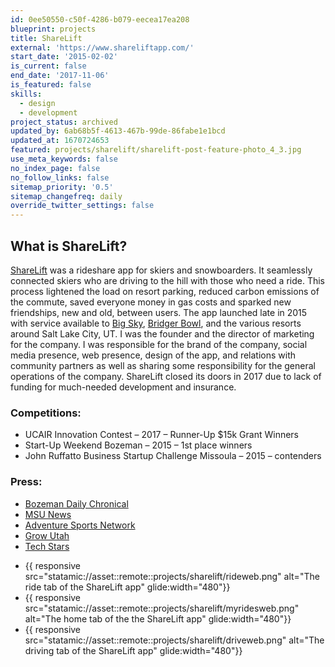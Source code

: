 ```yaml
---
id: 0ee50550-c50f-4286-b079-eecea17ea208
blueprint: projects
title: ShareLift
external: 'https://www.shareliftapp.com/'
start_date: '2015-02-02'
is_current: false
end_date: '2017-11-06'
is_featured: false
skills:
  - design
  - development
project_status: archived
updated_by: 6ab68b5f-4613-467b-99de-86fabe1e1bcd
updated_at: 1670724653
featured: projects/sharelift/sharelift-post-feature-photo_4_3.jpg
use_meta_keywords: false
no_index_page: false
no_follow_links: false
sitemap_priority: '0.5'
sitemap_changefreq: daily
override_twitter_settings: false
---
```

## What is ShareLift?
[ShareLift](https://www.shareliftapp.com/) was a rideshare app for skiers and snowboarders. It seamlessly connected skiers who are driving to the hill with those who need a ride. This process lightened the load on resort parking, reduced carbon emissions of the commute, saved everyone money in gas costs and sparked new friendships, new and old, between users. The app launched late in 2015 with service available to [Big Sky](https://bigskyresort.com/), [Bridger Bowl](https://bridgerbowl.com/), and the various resorts around Salt Lake City, UT. I was the founder and the director of marketing for the company. I was responsible for the brand of the company, social media presence, web presence, design of the app, and relations with community partners as well as sharing some responsibility for the general operations of the company. ShareLift closed its doors in 2017 due to lack of funding for much-needed development and insurance.

### Competitions:
- UCAIR Innovation Contest – 2017 – Runner-Up $15k Grant Winners
- Start-Up Weekend Bozeman – 2015 – 1st place winners
- John Ruffatto Business Startup Challenge Missoula – 2015 – contenders

### Press:
- [Bozeman Daily Chronical](https://aidanweltner.com/www.bozemandailychronicle.com/news/economy/uber-environmental-msu-students-set-to-launch-rideshare-app-for/article_5e4ada4e-4dc6-534e-b918-cd32e3036b01.html)
- [MSU News](http://www.montana.edu/news/16650/two-msu-blackstone-launchpad-ventures-place-in-competitions-win-prize-money)
- [Adventure Sports Network](https://www.adventuresportsnetwork.com/sport/skiing/college-skier-creates-app-help-carpool-mountains/)
- [Grow Utah](http://www.growutah.com/press/bs16-winners-press)
- [Tech Stars](https://www.techstars.com/content/community/app-to-crowdsource-carpooling-to-the-ski-slopes-takes-first-place-at-startup-weekend-bozeman/)

<ul class="grid grid-cols-1 lg:grid-cols-3 gap-3 md:gap-4 list-none pl-0">  
  <li class="pl-0 m-0">{{ responsive src="statamic://asset::remote::projects/sharelift/rideweb.png" alt="The ride tab of the ShareLift app" glide:width="480"}}</li>
  <li class="pl-0 m-0">{{ responsive src="statamic://asset::remote::projects/sharelift/myridesweb.png" alt="The home tab of the the ShareLift app" glide:width="480"}}</li>
  <li class="pl-0 m-0">{{ responsive src="statamic://asset::remote::projects/sharelift/driveweb.png" alt="The driving tab of the ShareLift app" glide:width="480"}}</li>
</ul>